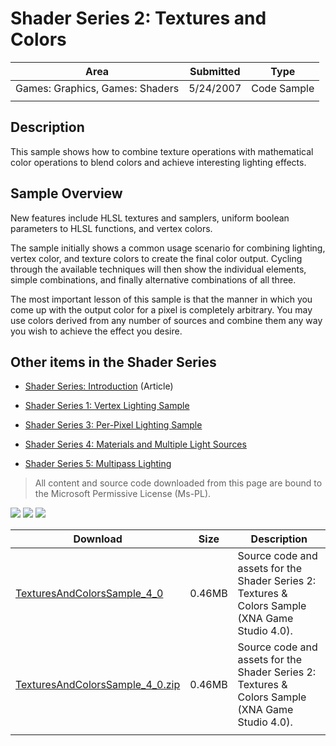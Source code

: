 # Shader Series 2: Textures and Colors

|Area|Submitted|Type|
|-|-|-|
Games: Graphics, Games: Shaders|5/24/2007|Code Sample
||||

## Description

This sample shows how to combine texture operations with mathematical color operations to blend colors and achieve interesting lighting effects.

## Sample Overview

New features include HLSL textures and samplers, uniform boolean parameters to HLSL functions, and vertex colors.

The sample initially shows a common usage scenario for combining lighting, vertex color, and texture colors to create the final color output. Cycling through the available techniques will then show the individual elements, simple combinations, and finally alternative combinations of all three.

The most important lesson of this sample is that the manner in which you come up with the output color for a pixel is completely arbitrary. You may use colors derived from any number of sources and combine them any way you wish to achieve the effect you desire.

## Other items in the Shader Series

* [Shader Series: Introduction](https://github.com/simondarksidej/XNAGameStudio/wiki/Shader_Series_Introduction) (Article)

* [Shader Series 1: Vertex Lighting Sample](https://github.com/simondarksidej/XNAGameStudio/wiki/Shader_Series_1_Vertex_Lighting)

* [Shader Series 3: Per-Pixel Lighting Sample](https://github.com/simondarksidej/XNAGameStudio/wiki/Shader_Series_3_Per-Pixel_Lighting)

* [Shader Series 4: Materials and Multiple Light Sources](https://github.com/simondarksidej/XNAGameStudio/wiki/Shader_Series_4_Materials_and_Multiple_Light_Sources)

* [Shader Series 5: Multipass Lighting](https://github.com/simondarksidej/XNAGameStudio/wiki/Shader_Series_5_Multipass_Lighting)

> All content and source code downloaded from this page are bound to the Microsoft Permissive License (Ms-PL).

![](https://github.com/simondarksidej/XNAGameStudio/blob/master/Images/XNA_TexturesAndColors_01_small.jpg?raw=true)
![](https://github.com/simondarksidej/XNAGameStudio/blob/master/Images/XNA_TexturesAndColors_02_small.jpg?raw=true)
![](https://github.com/simondarksidej/XNAGameStudio/blob/master/Images/XNA_TexturesAndColors_03_small.jpg?raw=true)

Download | Size | Description
---|---|---|
[TexturesAndColorsSample_4_0](https://github.com/simondarksidej/XNAGameStudio/tree/master/Samples/TexturesAndColorsSample_4_0) | 0.46MB | Source code and assets for the Shader Series 2: Textures & Colors Sample (XNA Game Studio 4.0).
[TexturesAndColorsSample_4_0.zip](https://github.com/simondarksidej/XNAGameStudioZips/raw/zips/TexturesAndColorsSample_4_0.zip) | 0.46MB | Source code and assets for the Shader Series 2: Textures & Colors Sample (XNA Game Studio 4.0).
||||
